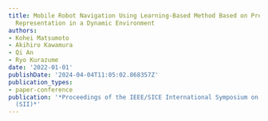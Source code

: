 ```yaml
---
title: Mobile Robot Navigation Using Learning-Based Method Based on Predictive State
  Representation in a Dynamic Environment
authors:
- Kohei Matsumoto
- Akihiro Kawamura
- Qi An
- Ryo Kurazume
date: '2022-01-01'
publishDate: '2024-04-04T11:05:02.868357Z'
publication_types:
- paper-conference
publication: '*Proceedings of the IEEE/SICE International Symposium on System Integration
  (SII)*'
---
```

